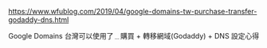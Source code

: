 
https://www.wfublog.com/2019/04/google-domains-tw-purchase-transfer-godaddy-dns.html

Google Domains 台灣可以使用了﹍購買 + 轉移網域(Godaddy) + DNS 設定心得